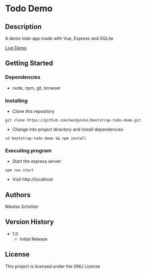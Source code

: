 # Todo Demo

## Description

A demo todo app made with Vue, Express and SQLite

[Live Demo](https://bootstrap-todo-demo.netlify.app/)

## Getting Started

### Dependencies

* node, npm, git, browser

### Installing

* Clone this repository
```
git clone https://github.com/nwidynski/bootstrap-todo-demo.git
```
* Change into project directory and install dependencies
```
cd bootstrap-todo-demo && npm install
```

### Executing program

* Start the express server
```
npm run start
```
* Visit http://localhost

## Authors

Nikolas Schröter

## Version History

* 1.0
    * Initial Release

## License

This project is  licensed under the GNU License
